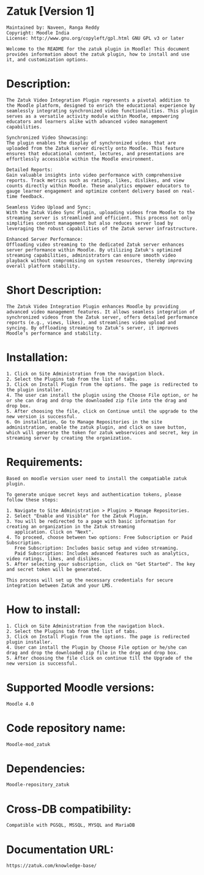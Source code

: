 # Zatuk [Version 1]

    Maintained by: Naveen, Ranga Reddy
    Copyright: Moodle India
    License: http://www.gnu.org/copyleft/gpl.html GNU GPL v3 or later

    Welcome to the README for the zatuk plugin in Moodle! This document provides information about the zatuk plugin, how to install and use it, and customization options.

# Description:

    The Zatuk Video Integration Plugin represents a pivotal addition to the Moodle platform, designed to enrich the educational experience by seamlessly integrating synchronized video functionalities. This plugin serves as a versatile activity module within Moodle, empowering educators and learners alike with advanced video management capabilities.

    Synchronized Video Showcasing:
    The plugin enables the display of synchronized videos that are uploaded from the Zatuk server directly onto Moodle. This feature ensures that educational content, lectures, and presentations are effortlessly accessible within the Moodle environment.

    Detailed Reports:
    Gain valuable insights into video performance with comprehensive reports. Track metrics such as ratings, likes, dislikes, and view counts directly within Moodle. These analytics empower educators to gauge learner engagement and optimize content delivery based on real-time feedback.

    Seamless Video Upload and Sync:
    With the Zatuk Video Sync Plugin, uploading videos from Moodle to the streaming server is streamlined and efficient. This process not only simplifies content management but also reduces server load by leveraging the robust capabilities of the Zatuk server infrastructure.

    Enhanced Server Performance:
    Offloading video streaming to the dedicated Zatuk server enhances server performance within Moodle. By utilizing Zatuk's optimized streaming capabilities, administrators can ensure smooth video playback without compromising on system resources, thereby improving overall platform stability.

# Short Description:

    The Zatuk Video Integration Plugin enhances Moodle by providing advanced video management features. It allows seamless integration of synchronized videos from the Zatuk server, offers detailed performance reports (e.g., views, likes), and streamlines video upload and syncing. By offloading streaming to Zatuk’s server, it improves Moodle’s performance and stability.

# Installation:

    1. Click on Site Administration from the navigation block.
    2. Select the Plugins tab from the list of tabs.
    3. Click on Install Plugin from the options. The page is redirected to the plugin installer.
    4. The user can install the plugin using the Choose File option, or he or she can drag and drop the downloaded zip file into the drag and drop box.
    5. After choosing the file, click on Continue until the upgrade to the new version is successful.
    6. On installation, Go to Manage Repositories in the site administration, enable the zatuk plugin, and click on save button, which will generate the token for zatuk webservices and secret, key in streaming server by creating the organization.

# Requirements:
    Based on moodle version user need to install the compatiable zatuk plugin.

    To generate unique secret keys and authentication tokens, please follow these steps:

    1. Navigate to Site Administration > Plugins > Manage Repositories.
    2. Select "Enable and Visible" for the Zatuk Plugin.
    3. You will be redirected to a page with basic information for creating an organization in the Zatuk streaming 
       application. Click on "Next".
    4. To proceed, choose between two options: Free Subscription or Paid Subscription.
       Free Subscription: Includes basic setup and video streaming.
       Paid Subscription: Includes advanced features such as analytics, video ratings, likes, and dislikes.
    5. After selecting your subscription, click on "Get Started". The key and secret token will be generated.
    
    This process will set up the necessary credentials for secure integration between Zatuk and your LMS.

# How to install:

    1. Click on Site Administration from the navigation block.
    2. Select the Plugins tab from the list of tabs.
    3. Click on Install Plugin from the options. The page is redirected plugin installer.
    4. User can install the Plugin by Choose File option or he/she can drag and drop the downloaded zip file in the drag and drop box.
    5. After choosing the file click on continue till the Upgrade of the new version is successful.

# Supported Moodle versions:
    Moodle 4.0

# Code repository name:
    Moodle-mod_zatuk

# Dependencies:
    Moodle-repository_zatuk

# Cross-DB compatibility:
    Compatible with PGSQL, MSSQL, MYSQL and MariaDB


# Documentation URL:
    https://zatuk.com/knowledge-base/
